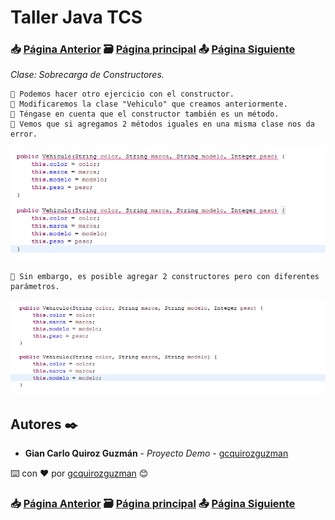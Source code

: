 # Taller Java TCS
### 📥 [Página Anterior](https://github.com/gcquirozguzman/java-tcs-202001/tree/SDM0100001) 🗃️ [Página principal](https://github.com/gcquirozguzman/java-tcs-202001) 📤 [Página Siguiente](https://github.com/gcquirozguzman/java-tcs-202001/tree/STI0100001)

_Clase: Sobrecarga de Constructores._

```  
📢 Podemos hacer otro ejercicio con el constructor.
📢 Modificaremos la clase "Vehiculo" que creamos anteriormente.
📢 Téngase en cuenta que el constructor también es un método.
📢 Vemos que si agregamos 2 métodos iguales en una misma clase nos da error.
```

![Error: imagen no ha sido cargada](https://github.com/gcquirozguzman/java-tcs-202001/blob/master/imagenes/STRU100001_1.png)

```
📢 Sin embargo, es posible agregar 2 constructores pero con diferentes parámetros.
```

![Error: imagen no ha sido cargada](https://github.com/gcquirozguzman/java-tcs-202001/blob/master/imagenes/STRU100001_2.png)

## Autores ✒️

* **Gian Carlo Quiroz Guzmán** - *Proyecto Demo* - [gcquirozguzman](https://github.com/gcquirozguzman)

⌨️ con ❤️ por [gcquirozguzman](https://github.com/gcquirozguzman) 😊

### 📥 [Página Anterior](https://github.com/gcquirozguzman/java-tcs-202001/tree/SDM0100001) 🗃️ [Página principal](https://github.com/gcquirozguzman/java-tcs-202001) 📤 [Página Siguiente](https://github.com/gcquirozguzman/java-tcs-202001/tree/STI0100001)
